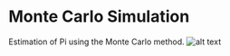 # Monte Carlo Simulation
Estimation of Pi using the Monte Carlo method.
![alt text](https://user-images.githubusercontent.com/17854741/31306725-c101f3aa-ab0a-11e7-86cb-f6512dc2d0c4.jpg)
